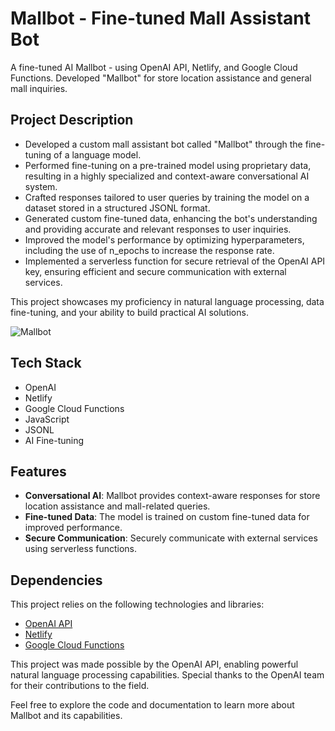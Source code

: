 # Mallbot - Fine-tuned Mall Assistant Bot

A fine-tuned AI Mallbot - using OpenAI API, Netlify, and Google Cloud Functions. Developed "Mallbot" for store location assistance and general mall inquiries.

## Project Description

- Developed a custom mall assistant bot called "Mallbot" through the fine-tuning of a language model.
- Performed fine-tuning on a pre-trained model using proprietary data, resulting in a highly specialized and context-aware conversational AI system.
- Crafted responses tailored to user queries by training the model on a dataset stored in a structured JSONL format.
- Generated custom fine-tuned data, enhancing the bot's understanding and providing accurate and relevant responses to user inquiries.
- Improved the model's performance by optimizing hyperparameters, including the use of n_epochs to increase the response rate.
- Implemented a serverless function for secure retrieval of the OpenAI API key, ensuring efficient and secure communication with external services.

This project showcases my proficiency in natural language processing, data fine-tuning, and your ability to build practical AI solutions. 

![Mallbot](images/mallbot.png)

## Tech Stack

- OpenAI
- Netlify
- Google Cloud Functions
- JavaScript
- JSONL
- AI Fine-tuning

## Features

- **Conversational AI**: Mallbot provides context-aware responses for store location assistance and mall-related queries.
- **Fine-tuned Data**: The model is trained on custom fine-tuned data for improved performance.
- **Secure Communication**: Securely communicate with external services using serverless functions.

## Dependencies

This project relies on the following technologies and libraries:

- [OpenAI API](https://openai.com)
- [Netlify](https://netlify.com)
- [Google Cloud Functions](https://cloud.google.com/functions)

This project was made possible by the OpenAI API, enabling powerful natural language processing capabilities. Special thanks to the OpenAI team for their contributions to the field.

Feel free to explore the code and documentation to learn more about Mallbot and its capabilities.


